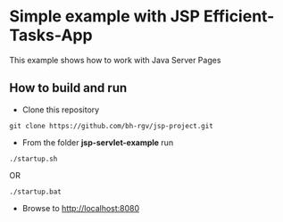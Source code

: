 # Simple example with JSP Efficient-Tasks-App

This example shows how to work with Java Server Pages

## How to build and run

* Clone this repository 

```
git clone https://github.com/bh-rgv/jsp-project.git
```

* From the folder **jsp-servlet-example** run

```
./startup.sh 
```
OR
```
./startup.bat
```

* Browse to [http://localhost:8080](http://localhost:8080)
